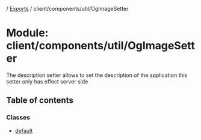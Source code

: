 [](../README.md) / [Exports](../modules.md) / client/components/util/OgImageSetter

# Module: client/components/util/OgImageSetter

The description setter allows to set the description of the application
this setter only has effect server side

## Table of contents

### Classes

- [default](../classes/client_components_util_ogimagesetter.default.md)
